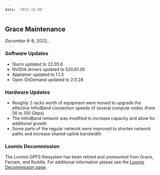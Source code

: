 ```yaml
---
date: '2022-12-08'
---
```


## Grace Maintenance
_December_ 6-8, 2022_

### Software Updates

- Slurm updated to 22.05.6
- NVIDIA drivers updated to 520.61.05
- Apptainer updated to 1.1.3 
- Open OnDemand updated to 2.0.28

### Hardware Updates

- Roughly 2 racks worth of equipment were moved to upgrade the effective InfiniBand connection speeds of several compute nodes (from 56 to 100 Gbps)
- The InfiniBand network was modified to increase capacity and allow for additional growth
- Some parts of the regular network were improved to shorten network paths and increase shared-uplink bandwidth


### Loomis Decommission

The Loomis GPFS filesystem has been retired and unmounted from Grace, Farnam, and Ruddle.  For additional information please see the [Loomis Decommission page](https://docs.ycrc.yale.edu/data/loomis-decommission/).
